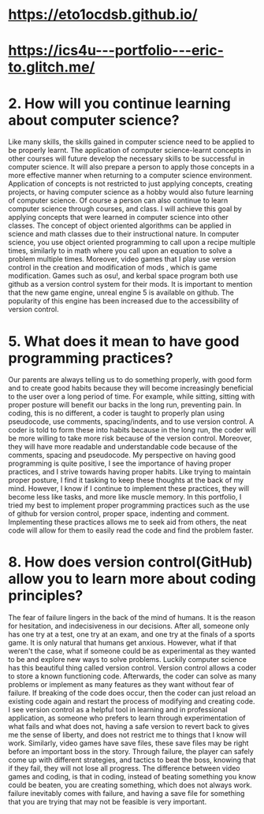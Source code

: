 # https://eto1ocdsb.github.io/
# https://ics4u---portfolio---eric-to.glitch.me/

# 2. How will you continue learning about computer science?

Like many skills, the skills gained in computer science need to be applied to be properly learnt. The application of computer science-learnt concepts in other courses will future develop the necessary skills to be successful in computer science. It will also prepare a person to apply those concepts in a more effective manner when returning to a computer science environment. Application of concepts is not restricted to just applying concepts, creating projects, or having computer science as a hobby would also future learning of computer science. Of course a person can also continue to learn computer science through courses, and class.
I will achieve this goal by applying concepts that were learned in computer science into other classes. The concept of object oriented algorithms can be applied in science and math classes due to their instructional nature. In computer science, you use object oriented programming to call upon a recipe multiple times, similarly to in math where you call upon an equation to solve a problem multiple times. Moreover, video games that I play use version control in the creation and modification of mods , which is game modification. Games such as osu!, and kerbal space program both use github as a version control system for their mods. It is important to mention that the new game engine, unreal engine 5 is available on github. The popularity of this engine has been increased due to the accessibility of version control.

# 5. What does it mean to have good programming practices?

Our parents are always telling us to do something properly, with good form and to create good habits because they will become increasingly beneficial to the user over a long period of time. For example, while sitting, sitting with proper posture will benefit our backs in the long run, preventing pain. In coding, this is no different, a coder is taught to properly plan using pseudocode, use comments, spacing/indents, and to use version control. A coder is told to form these into habits because in the long run, the coder will be more willing to take more risk because of the version control. Moreover, they will have more readable and understandable code because of the comments, spacing and pseudocode.
My perspective on having good programming is quite positive, I see the importance of having proper practices, and I strive towards having proper habits. Like trying to maintain proper posture, I find it tasking to keep these thoughts at the back of my mind. However, I know if I continue to implement these practices, they will become less like tasks, and more like muscle memory. In this portfolio, I tried my best to implement proper programming practices such as the use of github for version control, proper space, indenting and comment. Implementing these practices allows me to seek aid from others, the neat code will allow for them to easily read the code and find the problem faster.

# 8. How does version control(GitHub) allow you to learn more about coding principles?

The fear of failure lingers in the back of the mind of humans. It is the reason for hesitation, and indecisiveness in our decisions. After all, someone only has one try at a test, one try at an exam, and one try at the finals of a sports game. It is only natural that humans get anxious. However, what if that weren't the case, what if someone could be as experimental as they wanted to be and explore new ways to solve problems. Luckily computer science has this beautiful thing called version control. Version control allows a coder to store a known functioning code. Afterwards, the coder can solve as many problems or implement as many features as they want without fear of failure. If breaking of the code does occur, then the coder can just reload an existing code again and restart the process of modifying and creating code.
I see version control as a helpful tool in learning and in professional application, as someone who prefers to learn through experimentation of what fails and what does not, having a safe version to revert back to gives me the sense of liberty, and does not restrict me to things that I know will work. Similarly, video games have save files, these save files may be right before an important boss in the story. Through failure, the player can safely come up with different strategies, and tactics to beat the boss, knowing that if they fail, they will not lose all progress. The difference between video games and coding, is that in coding, instead of beating something you know could be beaten, you are creating something, which does not always work. failure inevitably comes with failure, and having a save file for something that you are trying that may not be feasible is very important.

